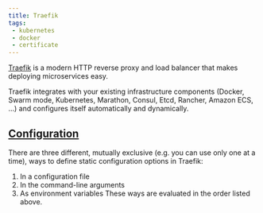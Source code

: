 ```yaml
---
title: Traefik
tags:
 - kubernetes
 - docker
 - certificate
---
```


[Traefik](https://doc.traefik.io/traefik/) is a modern HTTP reverse proxy and load balancer that makes deploying 
microservices easy.
<!--more-->
Traefik integrates with your existing infrastructure components (Docker, Swarm mode, Kubernetes, Marathon, Consul, Etcd, 
Rancher, Amazon ECS, ...) and configures itself automatically and dynamically.

## [Configuration](https://doc.traefik.io/traefik/v2.0/getting-started/configuration-overview/)

There are three different, mutually exclusive (e.g. you can use only one at a time), ways to define static configuration 
options in Traefik:

1. In a configuration file
2. In the command-line arguments
3. As environment variables
These ways are evaluated in the order listed above.

